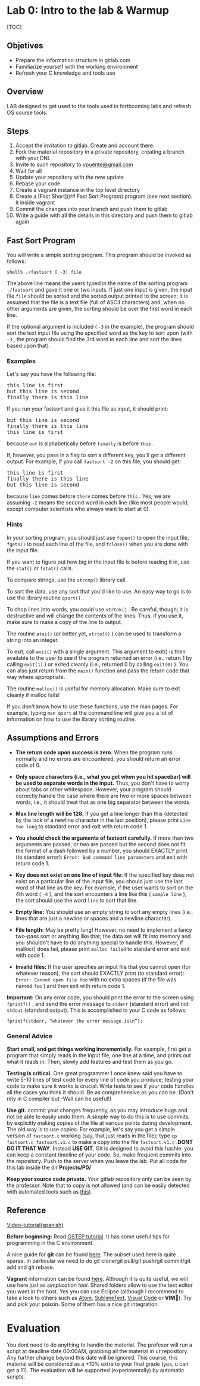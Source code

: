 # Lab 0: Intro to the lab & Warmup

[TOC]

## Objetives

* Prepare the information structure in gitlab.com
* Familiarize yourself with the working environment
* Refresh your C knowledge and tools use

## Overview

LAB designed to get used to the tools used in forthcoming labs and refresh OS course tools.

## Steps

1. Accept the invitation to gitlab. Create and account there.
2. Fork the material repository in a private repository, creating a branch with your DNI.
3. Invite to such repository to vpuente@gmail.com
4. Wait for all
5. Update your repository with the new update
6. Rebase your code
7. Create a vagrant instance in the top level directory
8. Create a [Fast Short](## Fast Sort Program) program (see next section). it inside vagrant
9. Commit the changes into your branch and push them to gitlab
10. Write a guide with all the details in this directory and push them to gitlab again

## Fast Sort Program

You will write a simple sorting program. This program should be invoked as follows:

`shell% ./fastsort [ -3] file`

The above line means the users typed in the name of the sorting program `./fastsort` and gave it one or two inputs. If just one input is given, the input file `file` should be sorted and the sorted output printed to the screen; it is assumed that the file is a text file (full of ASCII characters) and, when no other arguments are given, the sorting should be over the first word in each line.

If the optional argument is included ( `-3` in the example), the program should sort the text input file using the specified word as the key to sort upon (with `-3` , the program should find the 3rd word in each line and sort the lines based upon that).

### Examples

Let's say you have the following file:

<pre>this line is first
but this line is second
finally there is this line
</pre>

If you run your fastsort and give it this file as input, it should print:

<pre>but this line is second
finally there is this line
this line is first
</pre>

because `but` is alphabetically before `finally` is before `this` .

If, however, you pass in a flag to sort a different key, you'll get a different output. For example, if you call `fastsort -2` on this file, you should get:

<pre>this line is first
finally there is this line
but this line is second
</pre>

because `line` comes before `there` comes before `this` . Yes, we are assuming `-2` means the second word in each line (like most people would, except computer scientists who always want to start at 0).

### Hints

In your sorting program, you should just use `fopen()` to open the input file, `fgets()` to read each line of the file, and `fclose()` when you are done with the input file.

If you want to figure out how big in the input file is before reading it in, use the `stat()` or `fstat()` calls.

To compare strings, use the `strcmp()` library call.

To sort the data, use any sort that you'd like to use. An easy way to go is to use the library routine `qsort()` .

To chop lines into words, you could use `strtok()` . Be careful, though; it is destructive and will change the contents of the lines. Thus, if you use it, make sure to make a copy of the line to output.

The routine `atoi()` (or better yet, `strtol()` ) can be used to transform a string into an integer.

To exit, call `exit()` with a single argument. This argument to exit() is then available to the user to see if the program returned an error (i.e., return 1 by calling `exit(1)` ) or exited cleanly (i.e., returned 0 by calling `exit(0)` ). You can also just return from the `main()` function and pass the return code that way where appropriate.

The routine `malloc()` is useful for memory allocation. Make sure to exit cleanly if malloc fails!

If you don't know how to use these functions, use the man pages. For example, typing `man qsort` at the command line will give you a lot of information on how to use the library sorting routine.

## Assumptions and Errors

* **The return code upon success is zero.** When the program runs normally and no errors are encountered, you should return an error code of 0.

* **Only space characters (i.e., what you get when you hit spacebar) will be used to separate words in the input.** Thus, you don't have to worry about tabs or other whitespace. However, your program should correctly handle the case where there are two or more spaces between words, i.e., it should treat that as one big separator between the words.

* **Max line length will be 128.** If you get a line longer than this (detected by the lack of a newline character in the last position), please print `Line too long` to standard error and exit with return code 1.

* **You should check the arguments of fastsort carefully.** If more than two arguments are passed, or two are passed but the second does not fit the format of a dash followed by a number, you should EXACTLY print (to standard error): `Error: Bad command line parameters` and exit with return code 1.

* **Key does not exist on one line of input file:** If the specified key does not exist on a particular line of the input file, you should just use the last word of that line as the key. For example, if the user wants to sort on the 4th word ( `-4` ), and the sort encounters a line like this ( `sample line` ), the sort should use the word `line` to sort that line.

* **Empty line:** You should use an empty string to sort any empty lines (i.e., lines that are just a newline or spaces and a newline character).

* **File length:** May be pretty long! However, no need to implement a fancy two-pass sort or anything like that; the data set will fit into memory and you shouldn't have to do anything special to handle this. However, if malloc() does fail, please print `malloc failed` to standard error and exit with code 1.

* **Invalid files:** If the user specifies an input file that you cannot open (for whatever reason), the sort should EXACTLY print (to standard error): `Error: Cannot open file foo` with no extra spaces (if the file was named `foo` ) and then exit with return code 1.

**Important:** On any error code, you should print the error to the screen using `fprintf()` , and send the error message to `stderr` (standard error) and not `stdout` (standard output). This is accomplished in your C code as follows:

`fprintf(stderr, “whatever the error message is\n”);`

### General Advice
**Start small, and get things working incrementally.** For example, first get a program that simply reads in the input file, one line at a time, and prints out what it reads in. Then, slowly add features and test them as you go.

**Testing is critical.** One great programmer I once knew said you have to write 5-10 lines of test code for every line of code you produce; testing your code to make sure it works is crucial. Write tests to see if your code handles all the cases you think it should. Be as comprehensive as you can be. (Don't rely in C compiler but -Wall can be useful!)


**Use git.** commit your changes frequently, as you may introduce bugs and not be able to easily undo them. A simple way to do this is to use commits, by explicitly making copies of the file at various points during development. The old way is to use copies. For example, let's say you get a simple version of `fastsort.c` working (say, that just reads in the file); type `cp fastsort.c fastsort.v1.c` to make a copy into the file `fastsort.v1.c` .**DONT DO IT THAT WAY**. Instead **USE GIT**. Git is designed to avoid this hashle: you can keep a constant timeline of your code. So, make frequent commits into the repository. Push to the server when you leave the lab. Put all code for this lab inside the dir **Projects/P0/**  

**Keep your source code private.** Your gitlab repository only can be seen by the professor. Note that to copy is not allowed (and can be easily detected with automated tools such as [this](https://theory.stanford.edu/~aiken/moss/)).


## Reference

[Video-tutorial(spanish)](https://youtu.be/W15-Yx_zdsc)

**Before beginning:** Read [OSTEP tutorial](http://pages.cs.wisc.edu/~remzi/OSTEP/lab-tutorial.pdf). It has some useful tips for programming in the C environment.

A nice guide for **git** can be found [here](https://www.atlassian.com/git/tutorials/what-is-version-control). The subset used here is quite sparse. In particular we need to do git clone/git pull/git push/git commit/git add and git rebase.

**Vagrant** information can be found [here](https://www.vagrantup.com/docs/getting-started/). Although it is quite useful, we will use here just as _simplication tool_. Shared folders allow to use the text editor you want in the host. Yes you can use Eclipse (although I recommend to take a look to others such as [Atom](http://atom.org/), [SublimeText](https://www.sublimetext.com/3), [Visual Code](https://code.visualstudio.com) or **VIM**😬). Try and pick your poison. Some of them has a nice git integration.


# Evaluation
You dont need to do anything to handin the material.  The profesor will run a script at deadline date 00:00AM, grabbing all the material in ur repository. Any further change beyond this date will be ignored. This course, this material will be considered as a +10% extra to your final grade (yes, u can get a 11). The evaluation will be supported (experimentally) by automatic scripts.


